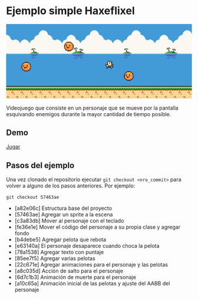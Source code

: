 # Ejemplo simple Haxeflixel

![](docs/img/banner.png)

Videojuego que consiste en un personaje que se mueve por la pantalla esquivando enemigos durante la mayor cantidad de tiempo posible.

## Demo

[Jugar](https://pabab.github.io/haxeflixel_ejemplo_simple/demo/index.html)

## Pasos del ejemplo

Una vez clonado el repositorio ejecutar `git checkout <nro_commit>` para volver a alguno de los pasos anteriores. Por ejemplo:

```
git checkout 57463ae
```

* [a82e06c] Estructura base del proyecto
* [57463ae] Agregar un sprite a la escena
* [c3a83db] Mover al personaje con el teclado
* [fe36e1e] Mover el código del personaje a su propia clase y agregar fondo
* [b4debe5] Agregar pelota que rebota
* [e63140a] El personaje desaparece cuando choca la pelota
* [78a1538] Agregar texto con puntaje
* [85ee7f5] Agregar varias pelotas
* [22c671e] Agregar animaciones para el personaje y las pelotas
* [a8c035d] Acción de salto para el personaje
* [6d7c1b3] Animación de muerte para el personaje
* [a10c65a] Animación inicial de las pelotas y ajuste del AABB del personaje
